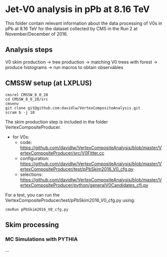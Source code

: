# Jet-V0 analysis in pPb at 8.16 TeV

This folder contain relevant information about the data processing of V0s in pPb at 8.16 TeV for the dataset collected by CMS in the Run 2 at November/December of 2016.

## Analysis steps

V0 skim production -> tree production -> matching V0 trees with forest -> produce histograms -> run macros to obtain observables

## CMSSW setup (at LXPLUS)
```
cmsrel CMSSW_8_0_28
cd CMSSW_8_0_28/src
cmsenv
git clone git@github.com:davidlw/VertexCompositeAnalysis.git
scram b -j 10
```

The skim production step is included in the folder VertexCompositeProducer. 
- for V0s:
  - code: https://github.com/davidlw/VertexCompositeAnalysis/blob/master/VertexCompositeProducer/src/V0Fitter.cc
  - configuration: https://github.com/davidlw/VertexCompositeAnalysis/blob/master/VertexCompositeProducer/test/pPbSkim2016_V0_cfg.py
  - selections: https://github.com/davidlw/VertexCompositeAnalysis/blob/master/VertexCompositeProducer/python/generalV0Candidates_cfi.py

For a test, you can run the VertexCompositeProducer/test/pPbSkim2016_V0_cfg.py using:
```
cmsRun pPbSkim2016_V0_cfg.py
```
  
## Skim processing
### MC Simulations with PYTHIA
...
